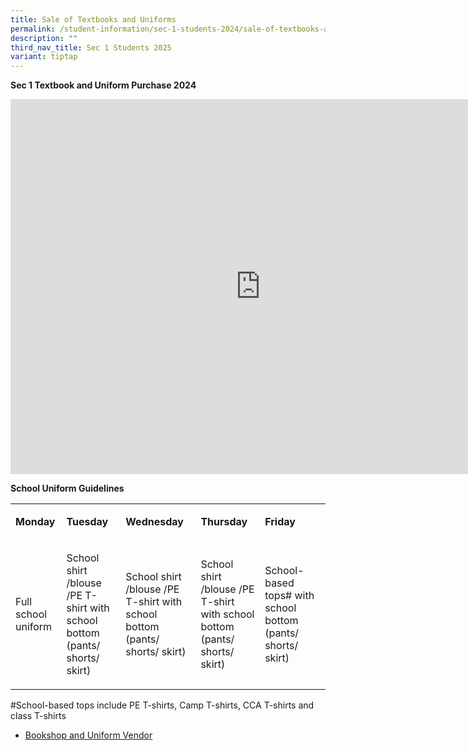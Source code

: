 ```yaml
---
title: Sale of Textbooks and Uniforms
permalink: /student-information/sec-1-students-2024/sale-of-textbooks-and-uniforms/
description: ""
third_nav_title: Sec 1 Students 2025
variant: tiptap
---
```

<p><strong>Sec 1 Textbook and Uniform Purchase 2024</strong>
</p>
<div class="iframe-wrapper">
<iframe height="600" width="800" allowfullscreen="true" frameborder="0" src="https://docs.google.com/presentation/d/e/2PACX-1vQGQ6CNggKj-hLG1rhm223qIh2405GtIL-I6-QxLXdXz5HeB1qXQHG3xtNBJ8112N8QK_fSEmnhvtIg/embed?start=false&amp;loop=false&amp;delayms=3000"></iframe>
</div>
<p><strong>School Uniform Guidelines</strong>
</p>
<table style="minWidth: 125px">
<colgroup>
<col>
<col>
<col>
<col>
<col>
</colgroup>
<tbody>
<tr>
<td rowspan="1" colspan="1">
<p><strong>Monday</strong>
</p>
</td>
<td rowspan="1" colspan="1">
<p><strong>Tuesday</strong>
</p>
</td>
<td rowspan="1" colspan="1">
<p><strong>Wednesday</strong>
</p>
</td>
<td rowspan="1" colspan="1">
<p><strong>Thursday</strong>
</p>
</td>
<td rowspan="1" colspan="1">
<p><strong>Friday</strong>
</p>
</td>
</tr>
<tr>
<td rowspan="1" colspan="1">
<p>Full school uniform</p>
</td>
<td rowspan="1" colspan="1">
<p>School shirt /blouse /PE T-shirt with school bottom (pants/ shorts/ skirt)</p>
</td>
<td rowspan="1" colspan="1">
<p>School shirt /blouse /PE T-shirt with school bottom (pants/ shorts/ skirt)</p>
</td>
<td rowspan="1" colspan="1">
<p>School shirt /blouse /PE T-shirt with school bottom (pants/ shorts/ skirt)</p>
</td>
<td rowspan="1" colspan="1">
<p>School-based tops#&nbsp;with school bottom (pants/ shorts/ skirt)</p>
</td>
</tr>
</tbody>
</table>
<p>#School-based tops include PE T-shirts, Camp T-shirts, CCA T-shirts and
class T-shirts</p>
<ul data-tight="true" class="tight">
<li>
<p><a href="/student-information/bookshop-n-uniform-vendor/" rel="noopener noreferrer nofollow" target=""><u>Bookshop and Uniform Vendor</u></a>
</p>
<p></p>
</li>
</ul>
<p></p>